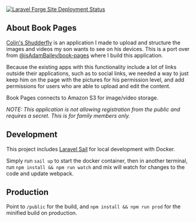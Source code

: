 [![Laravel Forge Site Deployment Status](https://img.shields.io/endpoint?url=https%3A%2F%2Fforge.laravel.com%2Fsite-badges%2Fa89488e3-6bf3-4f91-9427-41050b590248%3Fdate%3D1&style=flat-square)](https://forge.laravel.com)
## About Book Pages

[Colin's Shudderfly](https://shudderfly.adambailey.io) is an application I made to upload and structure the images and
videos my son wants to see on his devices. This is a port over from [@isAdamBailey/book-pages](https://github.com/isAdamBailey/book-pages) where I build this application.

Because the existing apps with this functionality include a lot of links outside their applications, such as to social
links, we needed a way to just keep him on the page with the pictures for his permission level,
and add permissions for users who are able to upload and edit the content.

Book Pages connects to Amazon S3 for image/video storage.

_NOTE: This application is not allowing registration from the public and requires a secret. This is for family members only._

## Development

This project includes [Laravel Sail](https://laravel.com/docs/sail) for local development with Docker.

Simply run `sail up` to start the docker container, then in another terminal, run
`npm install && npm run watch` and mix will watch for changes to the code and update webpack.

## Production

Point to `/public` for the build, and `npm install && npm run prod` for the minified build on production.
